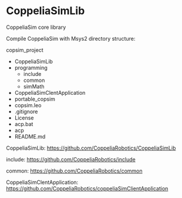 # CoppeliaSimLib

CoppeliaSim core library

Compile CoppeliaSim with Msys2 directory structure:

copsim_project
- CoppeliaSimLib
- programming
    - include
    - common
    - simMath
- CoppeliaSimClentApplication
- portable_copsim
- copsim.leo
- .gitignore
- License
- acp.bat
- acp
- README.md

CoppeliaSimLib: https://github.com/CoppeliaRobotics/CoppeliaSimLib

include: https://github.com/CoppeliaRobotics/include

common: https://github.com/CoppeliaRobotics/common

CoppeliaSimClentApplication: https://github.com/CoppeliaRobotics/coppeliaSimClientApplication
